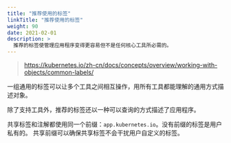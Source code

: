 ```yaml
---
title: "推荐使用的标签"
linkTitle: "推荐使用的标签"
weight: 90
date: 2021-02-01
description: >
  推荐的标签使管理应用程序变得更容易但不是任何核心工具所必需的。
---
```


> https://kubernetes.io/zh-cn/docs/concepts/overview/working-with-objects/common-labels/

一组通用的标签可以让多个工具之间相互操作，用所有工具都能理解的通用方式描述对象。

除了支持工具外，推荐的标签还以一种可以查询的方式描述了应用程序。

共享标签和注解都使用同一个前缀：`app.kubernetes.io`。没有前缀的标签是用户私有的。 共享前缀可以确保共享标签不会干扰用户自定义的标签。
